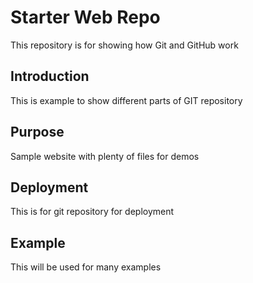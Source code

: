 # Starter Web Repo

This repository is for showing how Git and GitHub work

## Introduction

This is example to show different parts of GIT repository

## Purpose

Sample website with plenty of files for demos

## Deployment

This is for git repository for deployment

## Example

This will be used for many examples

